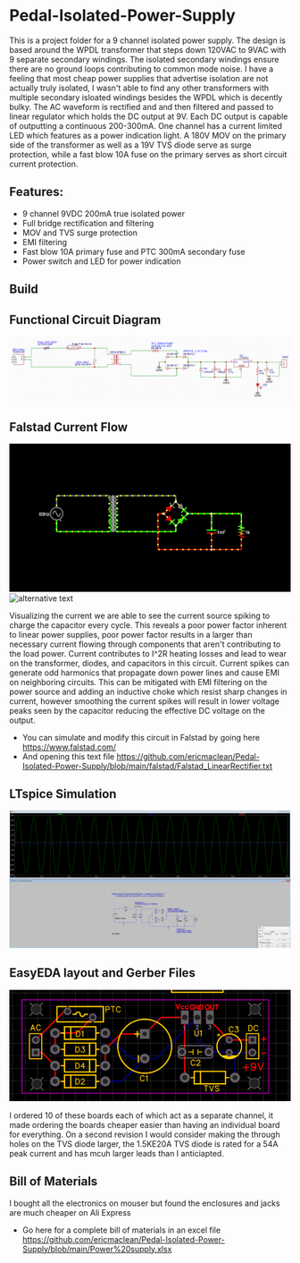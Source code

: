 # Pedal-Isolated-Power-Supply

This is a project folder for a 9 channel isolated power supply. The design is based around the WPDL transformer that steps down 120VAC to 9VAC with 9 separate secondary windings. The isolated secondary windings ensure there are no ground loops contributing to common mode noise. I have a feeling that most cheap power supplies that advertise isolation are not actually truly isolated, I wasn't able to find any other transformers with multiple secondary isloated windings besides the WPDL which is decently bulky. The AC waveform is rectified and and then filtered and passed to linear regulator which holds the DC output at 9V. Each DC output is capable of outputting a continuous 200-300mA. One channel has a current limited LED which features as a power indication light. A 180V MOV on the primary side of the transformer as well as a 19V TVS diode serve as surge protection, while a fast blow 10A fuse on the primary serves as short circuit current protection.

## Features: 

- 9 channel 9VDC 200mA true isolated power 
- Full bridge rectification and filtering 
- MOV and TVS surge protection
- EMI filtering
- Fast blow 10A primary fuse and PTC 300mA secondary fuse
- Power switch and LED for power indication

## Build 


## Functional Circuit Diagram 
![alternative text](https://github.com/ericmaclean/Pedal-Isolated-Power-Supply/blob/main/ScreenShots/FunctionalBlockDiagram%20.png)

## Falstad Current Flow 
![alternative text](https://github.com/ericmaclean/Pedal-Isolated-Power-Supply/blob/main/ScreenShots/Falstad60hztoDCfullbridgerectifier-ezgif.com-video-to-gif-converter.gif)
![alternative text](https://github.com/ericmaclean/Pedal-Isolated-Power-Supply/blob/main/ScreenShots/Falstad_scope_measurements-ezgif.com-video-to-gif-converter.gif)

Visualizing the current we are able to see the current source spiking to charge the capacitor every cycle. This reveals a poor power factor inherent to linear power supplies, poor power factor results in a larger than necessary current flowing through components that aren't contributing to the load power. Current contributes to I^2R heating losses and lead to wear on the transformer, diodes, and capacitors in this circuit. Current spikes can generate odd harmonics that propagate down power lines and cause EMI on neighboring circuits. This can be mitigated with EMI filtering on the power source and adding an inductive choke which resist sharp changes in current, however smoothing the current spikes will result in lower voltage peaks seen by the capacitor reducing the effective DC voltage on the output. 

- You can simulate and modify this circuit in Falstad by going here https://www.falstad.com/
- And opening this text file https://github.com/ericmaclean/Pedal-Isolated-Power-Supply/blob/main/falstad/Falstad_LinearRectifier.txt
## LTspice Simulation
![alt text](https://github.com/ericmaclean/Pedal-Isolated-Power-Supply/blob/main/ScreenShots/SpiceSC.png)
## EasyEDA layout and Gerber Files
![alternative text](https://github.com/ericmaclean/Pedal-Isolated-Power-Supply/blob/main/ScreenShots/EasyEDA_Layout.png)

I ordered 10 of these boards each of which act as a separate channel, it made ordering the boards cheaper easier than having an individual board for everything. On a second revision I would consider making the through holes on the TVS diode larger, the 1.5KE20A TVS diode is rated for a 54A peak current and has mcuh larger leads than I anticiapted.
## Bill of Materials 
I bought all the electronics on mouser but found the enclosures and jacks are much cheaper on Ali Express
- Go here for a complete bill of materials in an excel file https://github.com/ericmaclean/Pedal-Isolated-Power-Supply/blob/main/Power%20supply.xlsx

